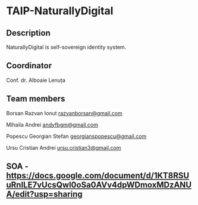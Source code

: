 # TAIP-NaturallyDigital

## Description
NaturallyDigital is self-sovereign identity system.

## Coordinator
Conf. dr. Alboaie Lenuța

## Team members
Borsan Razvan Ionut  razvanborsan@gmail.com

Mihaila Andrei  andyfbgm@gmail.com

Popescu Georgian Stefan  georgianspopescu@gmail.com

Ursu Cristian Andrei  ursu.cristian3@gmail.com

## SOA - https://docs.google.com/document/d/1KT8RSUuRnILE7vUcsQwl0oSa0AVv4dpWDmoxMDzANUA/edit?usp=sharing
